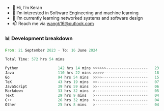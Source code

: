 - 👋 Hi, I’m Keran
- 👀 I’m interested in Software Engineering and machine learning
- 🌱 I’m currently learning networked systems and software design
- 📫 Reach me via wangk16@outlook.com


###  📊 Development breakdown
<!--START_SECTION:waka-->

```rust
From: 21 September 2023 - To: 16 June 2024

Total Time: 572 hrs 54 mins

Python                  142 hrs 14 mins >>>>>>-------------------   23.78 %
Java                    110 hrs 22 mins >>>>>--------------------   18.46 %
Go                      94 hrs 54 mins  >>>>---------------------   15.87 %
TeX                     43 hrs 19 mins  >>-----------------------   07.25 %
JavaScript              39 hrs 59 mins  >>-----------------------   06.69 %
Markdown                33 hrs 32 mins  >------------------------   05.61 %
Text                    29 hrs 9 mins   >------------------------   04.88 %
C++                     26 hrs 32 mins  >------------------------   04.44 %
Other                   25 hrs 8 mins   >------------------------   04.20 %
```

<!--END_SECTION:waka-->

<!---
keran-w/keran-w is a ✨ special ✨ repository because its `README.md` (this file) appears on your GitHub profile.
You can click the Preview link to take a look at your changes.
--->
